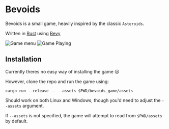 # Bevoids

Bevoids is a small game, heavily inspired by the classic `Asteroids`.

Written in [Rust] using [Bevy]

![Game menu](images/menu.jpg) ![Game Playing](images/playing.jpg)

## Installation

Currently theres no easy way of installing the game 😢

However, clone the repo and run the game using:

```shell
cargo run --release -- --assets $PWD/bevoids_game/assets
```

Should work on both Linux and Windows, though you'd need to adjust the `--assets` argument.

If `--assets` is not specified, the game will attempt to read from `$PWD/assets` by default.

[Rust]:https://www.rust-lang.org
[Bevy]:https://bevyengine.org